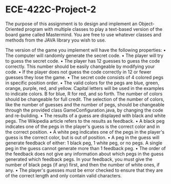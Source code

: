 # ECE-422C-Project-2

The purpose of this assignment is to design and implement an Object-Oriented program with
multiple classes to play a text-based version of the board game called Mastermind. You are free
to use whatever classes and methods from the JAVA library you wish to use.

The version of the game you implement will have the following properties:
• The computer will randomly generate the secret code.
• The player will try to guess the secret code.
• The player has 12 guesses to guess the code correctly. This number should be easily
  changeable by modifying your code.
• If the player does not guess the code correctly in 12 or fewer guesses they lose the game.
• The secret code consists of 4 colored pegs in specific position order.
• The valid colors for the pegs are blue, green, orange, purple, red, and yellow. Capital
  letters will be used in the examples to indicate colors. B for blue, R for red, and so forth.
  The number of colors should be changeable for full credit. The selection of the number of
  colors, like the number of guesses and the number of pegs, should be changeable through
  the provided class GameConfiguration.java, by changing the code and re-building.
• The results of a guess are displayed with black and white pegs. The Wikipedia article
  refers to the results as feedback.
• A black peg indicates one of the pegs in the player's guess is the correct color and in the
  correct position.
• A white peg indicates one of the pegs in the player's guess is the correct color, but is out of
  position.
• A peg in the guess will generate feedback of either: 1 black peg, 1 white peg, or no pegs. A
  single peg in the guess cannot generate more than 1 feedback peg.
• The order of the feedback does not give any information about which pegs in the guess
  generated which feedback pegs. In your feedback, you must give the number of black pegs
  (if any) first, and then the number of white ones, if any.
• The player's guesses must be error checked to ensure that they are of the correct length
  and only contain valid characters.

